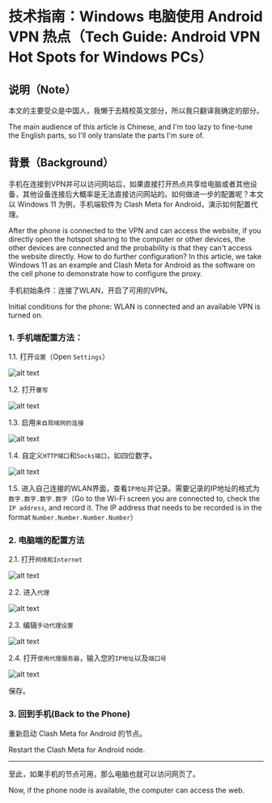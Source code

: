 # 技术指南：Windows 电脑使用 Android VPN 热点（Tech Guide: Android VPN Hot Spots for Windows PCs）

## 说明（Note）

本文的主要受众是中国人，我懒于去精校英文部分，所以我只翻译我确定的部分。

The main audience of this article is Chinese, and I'm too lazy to fine-tune the English parts, so I'll only translate the parts I'm sure of.

## 背景（Background）

手机在连接到VPN并可以访问网站后，如果直接打开热点共享给电脑或者其他设备，其他设备连接后大概率是无法直接访问网站的。如何做进一步的配置呢？本文以 Windows 11 为例，手机端软件为 Clash Meta for Android，演示如何配置代理。

After the phone is connected to the VPN and can access the website, if you directly open the hotspot sharing to the computer or other devices, the other devices are connected and the probability is that they can't access the website directly. How to do further configuration? In this article, we take Windows 11 as an example and Clash Meta for Android as the software on the cell phone to demonstrate how to configure the proxy.

手机初始条件：连接了WLAN，开启了可用的VPN。

Initial conditions for the phone: WLAN is connected and an available VPN is turned on.

### 1. 手机端配置方法：

1.1. 打开`设置`（Open `Settings`）

![alt text](images/Android-VPN-hot-spot-for-Windows/image.png)

1.2. 打开`覆写`

![alt text](images/Android-VPN-hot-spot-for-Windows/image-1.png)

1.3. 启用`来自局域网的连接`

![alt text](images/Android-VPN-hot-spot-for-Windows/image-2.png)

1.4. 自定义`HTTP端口`和`Socks端口`，如四位数字。

![alt text](images/Android-VPN-hot-spot-for-Windows/image-3.png)

1.5. 进入自己连接的WLAN界面，查看`IP地址`并记录。需要记录的IP地址的格式为`数字.数字.数字.数字`（Go to the Wi-Fi screen you are connected to, check the `IP address`, and record it. The IP address that needs to be recorded is in the format `Number.Number.Number.Number`）

### 2. 电脑端的配置方法

2.1. 打开`网络和Internet`

![alt text](images/Android-VPN-hot-spot-for-Windows/image-4.png)

2.2. 进入`代理`

![alt text](images/Android-VPN-hot-spot-for-Windows/image-5.png)

2.3. 编辑`手动代理设置`

![alt text](images/Android-VPN-hot-spot-for-Windows/image-6.png)

2.4. 打开`使用代理服务器`，输入您的`IP地址`以及`端口号`

![alt text](images/Android-VPN-hot-spot-for-Windows/image-7.png)

保存。

### 3. 回到手机(Back to the Phone)

重新启动 Clash Meta for Android 的节点。

Restart the Clash Meta for Android node.

---

至此，如果手机的节点可用，那么电脑也就可以访问网页了。

Now, if the phone node is available, the computer can access the web.